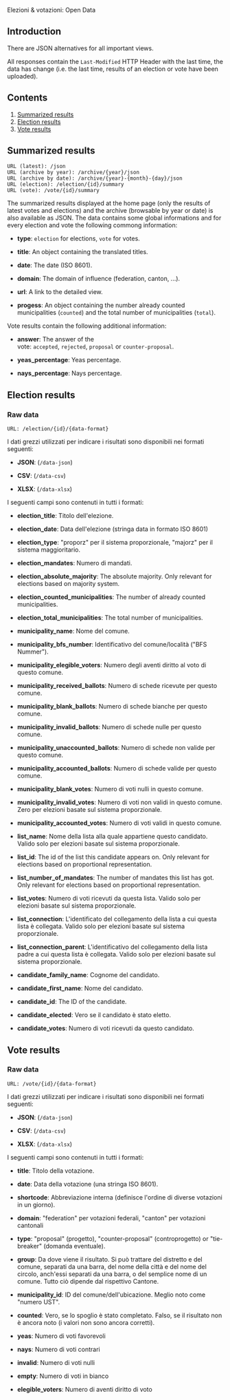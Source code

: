 Elezioni & votazioni: Open Data

## Introduction

There are JSON alternatives for all important views.

All responses contain the `Last-Modified` HTTP Header with the last time, the data has change (i.e. the last time, results of an election or vote have been uploaded).

## Contents

1. [Summarized results](#summarized-results)
2. [Election results](#election-results)
3. [Vote results](#vote-results)

## Summarized results

```
URL (latest): /json
URL (archive by year): /archive/{year}/json
URL (archive by date): /archive/{year}-{month}-{day}/json
URL (election): /election/{id}/summary
URL (vote): /vote/{id}/summary
```

The summarized results displayed at the home page (only the results of latest votes and elections) and the archive (browsable by year or date) is also available as JSON. The data contains some global informations and for every election and vote the following commong information:

- **type**: `election` for elections, `vote` for votes.

- **title**: An object containing the translated titles.

- **date**: The date (ISO 8601).

- **domain**: The domain of influence (federation, canton, ...).

- **url**: A link to the detailed view.

- **progess**: An object containing the number already counted municipalities (`counted`) and the total number of municipalities (`total`).

Vote results contain the following additional information:

- **answer**: The answer of the vote: `accepted`, `rejected`, `proposal` or `counter-proposal`.

- **yeas_percentage**: Yeas percentage.

- **nays_percentage**: Nays percentage.

## Election results

### Raw data

```
URL: /election/{id}/{data-format}
```

I dati grezzi utilizzati per indicare i risultati sono disponibili nei formati seguenti:

- **JSON**: (`/data-json`)

- **CSV**: (`/data-csv`)

- **XLSX**: (`/data-xlsx`)

I seguenti campi sono contenuti in tutti i formati:

- **election_title**: Titolo dell'elezione.

- **election_date**: Data dell'elezione (stringa data in formato ISO 8601)

- **election_type**: "proporz" per il sistema proporzionale, "majorz" per il sistema maggioritario.

- **election_mandates**: Numero di mandati.

- **election_absolute_majority**: The absolute majority. Only relevant for elections based on majority system.

- **election_counted_municipalities**: The number of already counted municipalities.

- **election_total_municipalities**: The total number of municipalities.

- **municipality_name**: Nome del comune.

- **municipality_bfs_number**: Identificativo del comune/località ("BFS Nummer").

- **municipality_elegible_voters**: Numero degli aventi diritto al voto di questo comune.

- **municipality_received_ballots**: Numero di schede ricevute per questo comune.

- **municipality_blank_ballots**: Numero di schede bianche per questo comune.

- **municipality_invalid_ballots**: Numero di schede nulle per questo comune.

- **municipality_unaccounted_ballots**: Numero di schede non valide per questo comune.

- **municipality_accounted_ballots**: Numero di schede valide per questo comune.

- **municipality_blank_votes**: Numero di voti nulli in questo comune.

- **municipality_invalid_votes**: Numero di voti non validi in questo comune. Zero per elezioni basate sul sistema proporzionale.

- **municipality_accounted_votes**: Numero di voti validi in questo comune.

- **list_name**: Nome della lista alla quale appartiene questo candidato. Valido solo per elezioni basate sul sistema proporzionale.

- **list_id**: The id of the list this candidate appears on. Only relevant for elections based on proportional representation.

- **list_number_of_mandates**: The number of mandates this list has got. Only relevant for elections based on proportional representation.

- **list_votes**: Numero di voti ricevuti da questa lista. Valido solo per elezioni basate sul sistema proporzionale.

- **list_connection**: L'identificato del collegamento della lista a cui questa lista è collegata. Valido solo per elezioni basate sul sistema proporzionale.

- **list_connection_parent**: L'identificativo del collegamento della lista padre a cui questa lista è collegata. Valido solo per elezioni basate sul sistema proporzionale.

- **candidate_family_name**: Cognome del candidato.

- **candidate_first_name**: Nome del candidato.

- **candidate_id**: The ID of the candidate.

- **candidate_elected**: Vero se il candidato è stato eletto.

- **candidate_votes**: Numero di voti ricevuti da questo candidato.

## Vote results

### Raw data

```
URL: /vote/{id}/{data-format}
```

I dati grezzi utilizzati per indicare i risultati sono disponibili nei formati seguenti:

- **JSON**: (`/data-json`)

- **CSV**: (`/data-csv`)

- **XLSX**: (`/data-xlsx`)

I seguenti campi sono contenuti in tutti i formati:

- **title**: Titolo della votazione.

- **date**: Data della votazione (una stringa ISO 8601).

- **shortcode**: Abbreviazione interna (definisce l'ordine di diverse votazioni in un giorno).

- **domain**: "federation" per votazioni federali, "canton" per votazioni cantonali

- **type**: "proposal" (progetto), "counter-proposal" (controprogetto) or "tie-breaker" (domanda eventuale).

- **group**: Da dove viene il risultato. Si può trattare del distretto e del comune, separati da una barra, del nome della città e del nome del circolo, anch'essi separati da una barra, o del semplice nome di un comune. Tutto ciò dipende dal rispettivo Cantone.

- **municipality_id**: ID del comune/dell'ubicazione. Meglio noto come "numero UST".

- **counted**: Vero, se lo spoglio è stato completato. Falso, se il risultato non è ancora noto (i valori non sono ancora corretti).

- **yeas**: Numero di voti favorevoli

- **nays**: Numero di voti contrari

- **invalid**: Numero di voti nulli

- **empty**: Numero di voti in bianco

- **elegible_voters**: Numero di aventi diritto di voto
